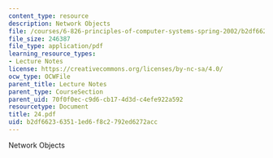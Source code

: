 ```yaml
---
content_type: resource
description: Network Objects
file: /courses/6-826-principles-of-computer-systems-spring-2002/b2df662363511ed6f8c2792ed6272acc_24.pdf
file_size: 246387
file_type: application/pdf
learning_resource_types:
- Lecture Notes
license: https://creativecommons.org/licenses/by-nc-sa/4.0/
ocw_type: OCWFile
parent_title: Lecture Notes
parent_type: CourseSection
parent_uid: 70f0f0ec-c9d6-cb17-4d3d-c4efe922a592
resourcetype: Document
title: 24.pdf
uid: b2df6623-6351-1ed6-f8c2-792ed6272acc
---
```

Network Objects